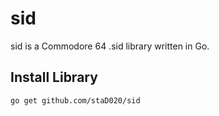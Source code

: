# sid

sid is a Commodore 64 .sid library written in Go.

## Install Library

`go get github.com/staD020/sid`

